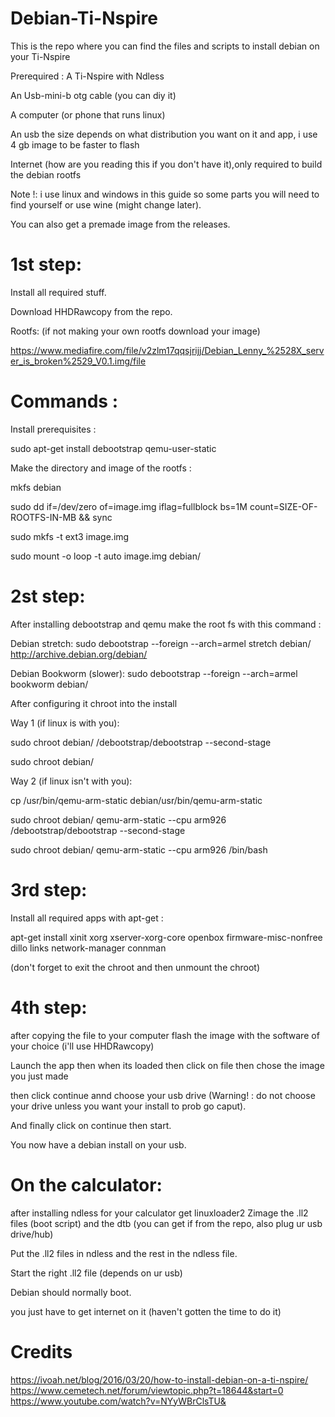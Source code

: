 # Debian-Ti-Nspire

This is the repo where you can find the files and scripts to install debian on your Ti-Nspire

Prerequired :
A Ti-Nspire with Ndless

An Usb-mini-b otg cable (you can diy it)

A computer (or phone that runs linux)

An usb the size depends on what distribution you want on it and app, i use 4 gb image to be faster to flash

Internet (how are you reading this if you don't have it),only required to build the debian rootfs

Note !: i use linux and windows in this guide so some parts you will need to find yourself or use wine (might change later).

You can also get a premade image from the releases.

# 1st step:
Install all required stuff.

Download HHDRawcopy from the repo.

Rootfs: (if not making your own rootfs download your image) 

https://www.mediafire.com/file/v2zlm17qqsjrijj/Debian_Lenny_%2528X_server_is_broken%2529_V0.1.img/file

# Commands :

Install prerequisites :

sudo apt-get install debootstrap qemu-user-static

Make the directory and image of the rootfs : 

mkfs debian

sudo dd if=/dev/zero of=image.img iflag=fullblock bs=1M count=SIZE-OF-ROOTFS-IN-MB && sync

sudo mkfs -t ext3 image.img

sudo mount -o loop -t auto image.img debian/

# 2st step:

After installing debootstrap and qemu make the root fs with this command :

Debian stretch: sudo debootstrap --foreign --arch=armel stretch debian/ http://archive.debian.org/debian/

Debian Bookworm (slower): sudo debootstrap --foreign --arch=armel bookworm debian/

After configuring it chroot into the install

Way 1 (if linux is with you):

sudo chroot debian/ /debootstrap/debootstrap --second-stage

sudo chroot debian/

Way 2 (if linux isn't with you):

cp /usr/bin/qemu-arm-static debian/usr/bin/qemu-arm-static

sudo chroot debian/ qemu-arm-static --cpu arm926 /debootstrap/debootstrap --second-stage

sudo chroot debian/ qemu-arm-static --cpu arm926 /bin/bash
 
# 3rd step:
Install all required apps with apt-get :

apt-get install xinit xorg xserver-xorg-core openbox firmware-misc-nonfree dillo links network-manager connman

(don't forget to exit the chroot and then unmount the chroot)
# 4th step:
after copying the file to your computer flash the image with the software of your choice (i'll use HHDRawcopy)

Launch the app then when its loaded then click on file then chose the image you just made

then click continue annd choose your usb drive (Warning! : do not choose your drive unless you want your install to prob go caput).

And finally click on continue then start.

You now have a debian install on your usb.

# On the calculator:
after installing ndless for your calculator get linuxloader2 Zimage the .ll2 files (boot script) and the dtb (you can get if from the repo, also plug ur usb drive/hub)

Put the .ll2 files in ndless and the rest in the ndless file.

Start the right .ll2 file (depends on ur usb) 

Debian should normally boot.

you just have to get internet on it (haven't gotten the time to do it)

# Credits

https://ivoah.net/blog/2016/03/20/how-to-install-debian-on-a-ti-nspire/
https://www.cemetech.net/forum/viewtopic.php?t=18644&start=0
https://www.youtube.com/watch?v=NYyWBrClsTU&

